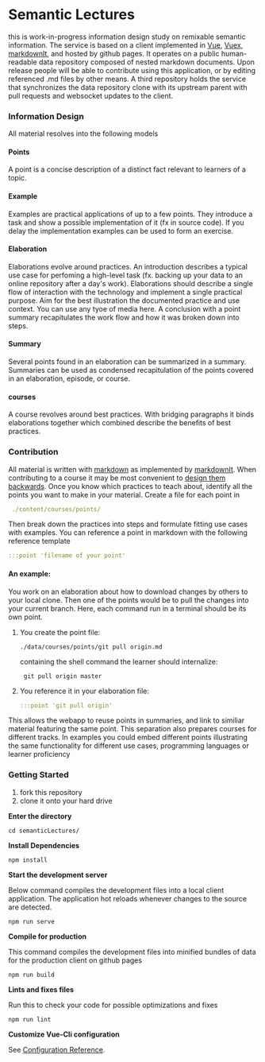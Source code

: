 # Semantic Lectures
this is work-in-progress information design study on remixable semantic information. 
The service is based on a client implemented in
[Vue](https://vuejs.org/),
[Vuex](https://vuex.vuejs.org/), 
[markdownIt](https://github.com/markdown-it/markdown-it), and hosted by github pages. 
It operates on a public human-readable data repository composed of nested markdown documents. 
Upon release people will be able to contribute using this application, or by editing referenced .md files by other means.
A third repository holds the service that synchronizes the data repository clone with its upstream parent with pull
requests and websocket updates to the client.

### Information Design

All material resolves into the following models

#### Points 
A point is a concise description of a distinct fact relevant to learners of a topic. 

#### Example
Examples are practical applications of up to a few points. They introduce a task and show a possible implementation of it (fx in source code). 
If you delay the implementation examples can be used to form an exercise.

#### Elaboration
Elaborations evolve around practices. An introduction describes a typical use case for perfoming a high-level task (fx. backing up your data to an online repository after a day's work). Elaborations should describe a single flow of interaction with the technology and implement a single practical purpose.
Aim for the best illustration the documented practice and use context. You can use any tyoe of media here. A conclusion with a point summary recapitulates the work flow and how it was broken down into steps.

#### Summary
Several points found in an elaboration can be summarized in a summary. Summaries can be used as condensed recapitulation of the points covered in an elaboration, episode, or course.

#### courses
A course revolves around best practices. With bridging paragraphs it binds elaborations together which combined describe the benefits of best practices.

### Contribution
All material is written with [markdown](https://markdown-it.github.io/#md3=%7B%22source%22%3A%22---%5Cn__Advertisement%20%3A%29__%5Cn%5Cn-%20__%5Bpica%5D%28https%3A%2F%2Fnodeca.github.io%2Fpica%2Fdemo%2F%29__%20-%20high%20quality%20and%20fast%20image%5Cn%20%20resize%20in%20browser.%5Cn-%20__%5Bbabelfish%5D%28https%3A%2F%2Fgithub.com%2Fnodeca%2Fbabelfish%2F%29__%20-%20developer%20friendly%5Cn%20%20i18n%20with%20plurals%20support%20and%20easy%20syntax.%5Cn%5CnYou%20will%20like%20those%20projects!%5Cn%5Cn---%5Cn%5Cn%23%20h1%20Heading%208-%29%5Cn%23%23%20h2%20Heading%5Cn%23%23%23%20h3%20Heading%5Cn%23%23%23%23%20h4%20Heading%5Cn%23%23%23%23%23%20h5%20Heading%5Cn%23%23%23%23%23%23%20h6%20Heading%5Cn%5Cn%5Cn%23%23%20Horizontal%20Rules%5Cn%5Cn___%5Cn%5Cn---%5Cn%5Cn%2A%2A%2A%5Cn%5Cn%5Cn%23%23%20Typographic%20replacements%5Cn%5CnEnable%20typographer%20option%20to%20see%20result.%5Cn%5Cn%28c%29%20%28C%29%20%28r%29%20%28R%29%20%28tm%29%20%28TM%29%20%28p%29%20%28P%29%20%2B-%5Cn%5Cntest..%20test...%20test.....%20test%3F.....%20test!....%5Cn%5Cn!!!!!!%20%3F%3F%3F%3F%20%2C%2C%20%20--%20---%5Cn%5Cn%5C%22Smartypants%2C%20double%20quotes%5C%22%20and%20%27single%20quotes%27%5Cn%5Cn%5Cn%23%23%20Emphasis%5Cn%5Cn%2A%2AThis%20is%20bold%20text%2A%2A%5Cn%5Cn__This%20is%20bold%20text__%5Cn%5Cn%2AThis%20is%20italic%20text%2A%5Cn%5Cn_This%20is%20italic%20text_%5Cn%5Cn~~Strikethrough~~%5Cn%5Cn%5Cn%23%23%20Blockquotes%5Cn%5Cn%5Cn%3E%20Blockquotes%20can%20also%20be%20nested...%5Cn%3E%3E%20...by%20using%20additional%20greater-than%20signs%20right%20next%20to%20each%20other...%5Cn%3E%20%3E%20%3E%20...or%20with%20spaces%20between%20arrows.%5Cn%5Cn%5Cn%23%23%20Lists%5Cn%5CnUnordered%5Cn%5Cn%2B%20Create%20a%20list%20by%20starting%20a%20line%20with%20%60%2B%60%2C%20%60-%60%2C%20or%20%60%2A%60%5Cn%2B%20Sub-lists%20are%20made%20by%20indenting%202%20spaces%3A%5Cn%20%20-%20Marker%20character%20change%20forces%20new%20list%20start%3A%5Cn%20%20%20%20%2A%20Ac%20tristique%20libero%20volutpat%20at%5Cn%20%20%20%20%2B%20Facilisis%20in%20pretium%20nisl%20aliquet%5Cn%20%20%20%20-%20Nulla%20volutpat%20aliquam%20velit%5Cn%2B%20Very%20easy!%5Cn%5CnOrdered%5Cn%5Cn1.%20Lorem%20ipsum%20dolor%20sit%20amet%5Cn2.%20Consectetur%20adipiscing%20elit%5Cn3.%20Integer%20molestie%20lorem%20at%20massa%5Cn%5Cn%5Cn1.%20You%20can%20use%20sequential%20numbers...%5Cn1.%20...or%20keep%20all%20the%20numbers%20as%20%601.%60%5Cn%5CnStart%20numbering%20with%20offset%3A%5Cn%5Cn57.%20foo%5Cn1.%20bar%5Cn%5Cn%5Cn%23%23%20Code%5Cn%5CnInline%20%60code%60%5Cn%5CnIndented%20code%5Cn%5Cn%20%20%20%20%2F%2F%20Some%20comments%5Cn%20%20%20%20line%201%20of%20code%5Cn%20%20%20%20line%202%20of%20code%5Cn%20%20%20%20line%203%20of%20code%5Cn%5Cn%5CnBlock%20code%20%5C%22fences%5C%22%5Cn%5Cn%60%60%60%5CnSample%20text%20here...%5Cn%60%60%60%5Cn%5CnSyntax%20highlighting%5Cn%5Cn%60%60%60%20js%5Cnvar%20foo%20%3D%20function%20%28bar%29%20%7B%5Cn%20%20return%20bar%2B%2B%3B%5Cn%7D%3B%5Cn%5Cnconsole.log%28foo%285%29%29%3B%5Cn%60%60%60%5Cn%5Cn%23%23%20Tables%5Cn%5Cn%7C%20Option%20%7C%20Description%20%7C%5Cn%7C%20------%20%7C%20-----------%20%7C%5Cn%7C%20data%20%20%20%7C%20path%20to%20data%20files%20to%20supply%20the%20data%20that%20will%20be%20passed%20into%20templates.%20%7C%5Cn%7C%20engine%20%7C%20engine%20to%20be%20used%20for%20processing%20templates.%20Handlebars%20is%20the%20default.%20%7C%5Cn%7C%20ext%20%20%20%20%7C%20extension%20to%20be%20used%20for%20dest%20files.%20%7C%5Cn%5CnRight%20aligned%20columns%5Cn%5Cn%7C%20Option%20%7C%20Description%20%7C%5Cn%7C%20------%3A%7C%20-----------%3A%7C%5Cn%7C%20data%20%20%20%7C%20path%20to%20data%20files%20to%20supply%20the%20data%20that%20will%20be%20passed%20into%20templates.%20%7C%5Cn%7C%20engine%20%7C%20engine%20to%20be%20used%20for%20processing%20templates.%20Handlebars%20is%20the%20default.%20%7C%5Cn%7C%20ext%20%20%20%20%7C%20extension%20to%20be%20used%20for%20dest%20files.%20%7C%5Cn%5Cn%5Cn%23%23%20Links%5Cn%5Cn%5Blink%20text%5D%28http%3A%2F%2Fdev.nodeca.com%29%5Cn%5Cn%5Blink%20with%20title%5D%28http%3A%2F%2Fnodeca.github.io%2Fpica%2Fdemo%2F%20%5C%22title%20text!%5C%22%29%5Cn%5CnAutoconverted%20link%20https%3A%2F%2Fgithub.com%2Fnodeca%2Fpica%20%28enable%20linkify%20to%20see%29%5Cn%5Cn%5Cn%23%23%20Images%5Cn%5Cn!%5BMinion%5D%28https%3A%2F%2Foctodex.github.com%2Fimages%2Fminion.png%29%5Cn!%5BStormtroopocat%5D%28https%3A%2F%2Foctodex.github.com%2Fimages%2Fstormtroopocat.jpg%20%5C%22The%20Stormtroopocat%5C%22%29%5Cn%5CnLike%20links%2C%20Images%20also%20have%20a%20footnote%20style%20syntax%5Cn%5Cn!%5BAlt%20text%5D%5Bid%5D%5Cn%5CnWith%20a%20reference%20later%20in%20the%20document%20defining%20the%20URL%20location%3A%5Cn%5Cn%5Bid%5D%3A%20https%3A%2F%2Foctodex.github.com%2Fimages%2Fdojocat.jpg%20%20%5C%22The%20Dojocat%5C%22%5Cn%5Cn%5Cn%23%23%20Plugins%5Cn%5CnThe%20killer%20feature%20of%20%60markdown-it%60%20is%20very%20effective%20support%20of%5Cn%5Bsyntax%20plugins%5D%28https%3A%2F%2Fwww.npmjs.org%2Fbrowse%2Fkeyword%2Fmarkdown-it-plugin%29.%5Cn%5Cn%5Cn%23%23%23%20%5BEmojies%5D%28https%3A%2F%2Fgithub.com%2Fmarkdown-it%2Fmarkdown-it-emoji%29%5Cn%5Cn%3E%20Classic%20markup%3A%20%3Awink%3A%20%3Acrush%3A%20%3Acry%3A%20%3Atear%3A%20%3Alaughing%3A%20%3Ayum%3A%5Cn%3E%5Cn%3E%20Shortcuts%20%28emoticons%29%3A%20%3A-%29%20%3A-%28%208-%29%20%3B%29%5Cn%5Cnsee%20%5Bhow%20to%20change%20output%5D%28https%3A%2F%2Fgithub.com%2Fmarkdown-it%2Fmarkdown-it-emoji%23change-output%29%20with%20twemoji.%5Cn%5Cn%5Cn%23%23%23%20%5BSubscript%5D%28https%3A%2F%2Fgithub.com%2Fmarkdown-it%2Fmarkdown-it-sub%29%20%2F%20%5BSuperscript%5D%28https%3A%2F%2Fgithub.com%2Fmarkdown-it%2Fmarkdown-it-sup%29%5Cn%5Cn-%2019%5Eth%5E%5Cn-%20H~2~O%5Cn%5Cn%5Cn%23%23%23%20%5B%5C%5C%3Cins%3E%5D%28https%3A%2F%2Fgithub.com%2Fmarkdown-it%2Fmarkdown-it-ins%29%5Cn%5Cn%2B%2BInserted%20text%2B%2B%5Cn%5Cn%5Cn%23%23%23%20%5B%5C%5C%3Cmark%3E%5D%28https%3A%2F%2Fgithub.com%2Fmarkdown-it%2Fmarkdown-it-mark%29%5Cn%5Cn%3D%3DMarked%20text%3D%3D%5Cn%5Cn%5Cn%23%23%23%20%5BFootnotes%5D%28https%3A%2F%2Fgithub.com%2Fmarkdown-it%2Fmarkdown-it-footnote%29%5Cn%5CnFootnote%201%20link%5B%5Efirst%5D.%5Cn%5CnFootnote%202%20link%5B%5Esecond%5D.%5Cn%5CnInline%20footnote%5E%5BText%20of%20inline%20footnote%5D%20definition.%5Cn%5CnDuplicated%20footnote%20reference%5B%5Esecond%5D.%5Cn%5Cn%5B%5Efirst%5D%3A%20Footnote%20%2A%2Acan%20have%20markup%2A%2A%5Cn%5Cn%20%20%20%20and%20multiple%20paragraphs.%5Cn%5Cn%5B%5Esecond%5D%3A%20Footnote%20text.%5Cn%5Cn%5Cn%23%23%23%20%5BDefinition%20lists%5D%28https%3A%2F%2Fgithub.com%2Fmarkdown-it%2Fmarkdown-it-deflist%29%5Cn%5CnTerm%201%5Cn%5Cn%3A%20%20%20Definition%201%5Cnwith%20lazy%20continuation.%5Cn%5CnTerm%202%20with%20%2Ainline%20markup%2A%5Cn%5Cn%3A%20%20%20Definition%202%5Cn%5Cn%20%20%20%20%20%20%20%20%7B%20some%20code%2C%20part%20of%20Definition%202%20%7D%5Cn%5Cn%20%20%20%20Third%20paragraph%20of%20definition%202.%5Cn%5Cn_Compact%20style%3A_%5Cn%5CnTerm%201%5Cn%20%20~%20Definition%201%5Cn%5CnTerm%202%5Cn%20%20~%20Definition%202a%5Cn%20%20~%20Definition%202b%5Cn%5Cn%5Cn%23%23%23%20%5BAbbreviations%5D%28https%3A%2F%2Fgithub.com%2Fmarkdown-it%2Fmarkdown-it-abbr%29%5Cn%5CnThis%20is%20HTML%20abbreviation%20example.%5Cn%5CnIt%20converts%20%5C%22HTML%5C%22%2C%20but%20keep%20intact%20partial%20entries%20like%20%5C%22xxxHTMLyyy%5C%22%20and%20so%20on.%5Cn%5Cn%2A%5BHTML%5D%3A%20Hyper%20Text%20Markup%20Language%5Cn%5Cn%23%23%23%20%5BCustom%20containers%5D%28https%3A%2F%2Fgithub.com%2Fmarkdown-it%2Fmarkdown-it-container%29%5Cn%5Cn%3A%3A%3A%20warning%5Cn%2Ahere%20be%20dragons%2A%5Cn%3A%3A%3A%5Cn%22%2C%22defaults%22%3A%7B%22html%22%3Afalse%2C%22xhtmlOut%22%3Afalse%2C%22breaks%22%3Afalse%2C%22langPrefix%22%3A%22language-%22%2C%22linkify%22%3Atrue%2C%22typographer%22%3Atrue%2C%22_highlight%22%3Atrue%2C%22_strict%22%3Afalse%2C%22_view%22%3A%22html%22%7D%7D) as implemented by [markdownIt](https://github.com/markdown-it/markdown-it).
When contributing to a course it may be most convenient to [design them backwards](https://teachtogether.tech/#s:process). 
Once you know which practices to teach about, identify all the points you want to make in your material. Create a file for each point in 
```yaml
 ./content/courses/points/
```
Then break down the practices into steps and formulate fitting use cases with examples. You can reference a point in markdown with the following reference template
```yaml
:::point 'filename of your point'
```
#### An example: 
You work on an elaboration about how to download changes by others to your local clone. Then one of the points would be to pull the changes into your current branch. Here, each command run in a terminal should be its own point.
    
  1) You create the point file:
      
      ```./data/courses/points/git pull origin.md```
  
      containing the shell command the learner should internalize:
  
      ``` git pull origin master```
  
  2) You reference it in your elaboration file:
  
      ```yaml
      :::point 'git pull origin'
      ```
This allows the webapp to reuse points in summaries, and link to similiar material featuring the same point. This separation also prepares courses for different tracks. In examples you could embed different points illustrating the same functionality for different use cases, programming languages or learner proficiency




### Getting Started 
 1) fork this repository
 1) clone it onto your hard drive
 
**Enter the directory**

```
cd semanticLectures/
```

**Install Dependencies**
```
npm install
```

**Start the development server**

Below command compiles the development files into a local client application. The application hot reloads whenever changes to the source 
are detected.
```
npm run serve
```

**Compile for production**

This command compiles the development files into minified bundles of data for the production client on github pages
```
npm run build
```

**Lints and fixes files**

Run this to check your code for possible optimizations and fixes
```
npm run lint
```

**Customize Vue-Cli configuration**

See [Configuration Reference](https://cli.vuejs.org/config/).
